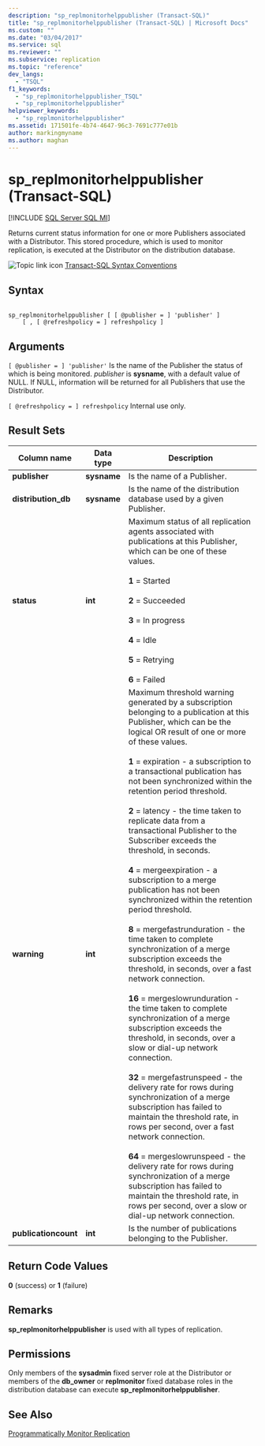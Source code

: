 ```yaml
---
description: "sp_replmonitorhelppublisher (Transact-SQL)"
title: "sp_replmonitorhelppublisher (Transact-SQL) | Microsoft Docs"
ms.custom: ""
ms.date: "03/04/2017"
ms.service: sql
ms.reviewer: ""
ms.subservice: replication
ms.topic: "reference"
dev_langs: 
  - "TSQL"
f1_keywords: 
  - "sp_replmonitorhelppublisher_TSQL"
  - "sp_replmonitorhelppublisher"
helpviewer_keywords: 
  - "sp_replmonitorhelppublisher"
ms.assetid: 171501fe-4b74-4647-96c3-7691c777e01b
author: markingmyname
ms.author: maghan
---
```

# sp_replmonitorhelppublisher (Transact-SQL)
[!INCLUDE [SQL Server SQL MI](../../includes/applies-to-version/sql-asdbmi.md)]

  Returns current status information for one or more Publishers associated with a Distributor. This stored procedure, which is used to monitor replication, is executed at the Distributor on the distribution database.  
  
 ![Topic link icon](../../database-engine/configure-windows/media/topic-link.gif "Topic link icon") [Transact-SQL Syntax Conventions](../../t-sql/language-elements/transact-sql-syntax-conventions-transact-sql.md)  
  
## Syntax  
  
```  
  
sp_replmonitorhelppublisher [ [ @publisher = ] 'publisher' ]  
    [ , [ @refreshpolicy = ] refreshpolicy ]  
```  
  
## Arguments  
`[ @publisher = ] 'publisher'`
 Is the name of the Publisher the status of which is being monitored. *publisher* is **sysname**, with a default value of NULL. If NULL, information will be returned for all Publishers that use the Distributor.  
  
`[ @refreshpolicy = ] refreshpolicy`
 Internal use only.  
  
## Result Sets  
  
|Column name|Data type|Description|  
|-----------------|---------------|-----------------|  
|**publisher**|**sysname**|Is the name of a Publisher.|  
|**distribution_db**|**sysname**|Is the name of the distribution database used by a given Publisher.|  
|**status**|**int**|Maximum status of all replication agents associated with publications at this Publisher, which can be one of these values.<br /><br /> **1** = Started<br /><br /> **2** = Succeeded<br /><br /> **3** = In progress<br /><br /> **4** = Idle<br /><br /> **5** = Retrying<br /><br /> **6** = Failed|  
|**warning**|**int**|Maximum threshold warning generated by a subscription belonging to a publication at this Publisher, which can be the logical OR result of one or more of these values.<br /><br /> **1** = expiration - a subscription to a transactional publication has not been synchronized within the retention period threshold.<br /><br /> **2** = latency - the time taken to replicate data from a transactional Publisher to the Subscriber exceeds the threshold, in seconds.<br /><br /> **4** = mergeexpiration - a subscription to a merge publication has not been synchronized within the retention period threshold.<br /><br /> **8** = mergefastrunduration - the time taken to complete synchronization of a merge subscription exceeds the threshold, in seconds, over a fast network connection.<br /><br /> **16** = mergeslowrunduration - the time taken to complete synchronization of a merge subscription exceeds the threshold, in seconds, over a slow or dial-up network connection.<br /><br /> **32** = mergefastrunspeed - the delivery rate for rows during synchronization of a merge subscription has failed to maintain the threshold rate, in rows per second, over a fast network connection.<br /><br /> **64** = mergeslowrunspeed - the delivery rate for rows during synchronization of a merge subscription has failed to maintain the threshold rate, in rows per second, over a slow or dial-up network connection.|  
|**publicationcount**|**int**|Is the number of publications belonging to the Publisher.|  
  
## Return Code Values  
 **0** (success) or **1** (failure)  
  
## Remarks  
 **sp_replmonitorhelppublisher** is used with all types of replication.  
  
## Permissions  
 Only members of the **sysadmin** fixed server role at the Distributor or members of the **db_owner** or **replmonitor** fixed database roles in the distribution database can execute **sp_replmonitorhelppublisher**.  
  
## See Also  
 [Programmatically Monitor Replication](../../relational-databases/replication/monitor/programmatically-monitor-replication.md)  
  
  
